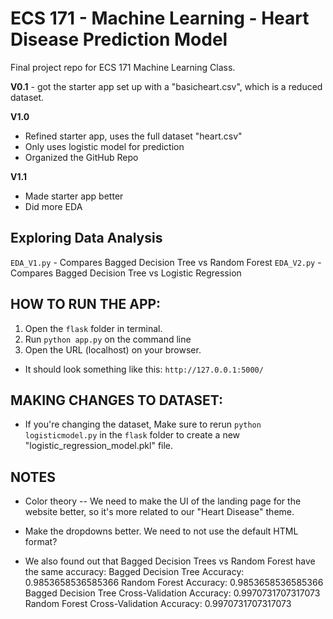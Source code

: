 # ECS 171 - Machine Learning -  Heart Disease Prediction Model
Final project repo for ECS 171 Machine Learning Class.

**V0.1** - got the starter app set up with a "basicheart.csv", which is a reduced dataset.

**V1.0** 
- Refined starter app, uses the full dataset "heart.csv"
- Only uses logistic model for prediction
- Organized the GitHub Repo

**V1.1** 
- Made starter app better
- Did more EDA

## Exploring Data Analysis
``EDA_V1.py`` - Compares Bagged Decision Tree vs Random Forest
``EDA_V2.py`` - Compares Bagged Decision Tree vs Logistic Regression

## HOW TO RUN THE APP:
1) Open the ``flask`` folder in terminal.
2) Run ``python app.py`` on the command line
3) Open the URL (localhost) on your browser.
- It should look something like this: ``http://127.0.0.1:5000/``

## MAKING CHANGES TO DATASET:
- If you're changing the dataset, Make sure to rerun ``python logisticmodel.py`` in the ``flask`` folder to create a new "logistic_regression_model.pkl" file.

## NOTES
- Color theory -- We need to make the UI of the landing page for the website better, so it's more related to our "Heart Disease" theme.
- Make the dropdowns better. We need to not use the default HTML format? 


- We also found out that Bagged Decision Trees vs Random Forest have the same accuracy:
Bagged Decision Tree Accuracy: 0.9853658536585366
Random Forest Accuracy: 0.9853658536585366
Bagged Decision Tree Cross-Validation Accuracy: 0.9970731707317073
Random Forest Cross-Validation Accuracy: 0.9970731707317073